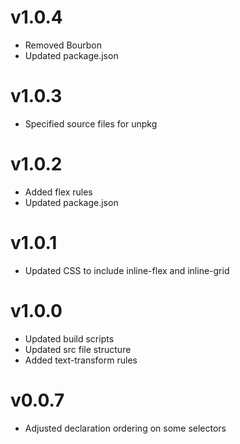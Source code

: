 # v1.0.4

* Removed Bourbon
* Updated package.json

# v1.0.3

* Specified source files for unpkg

# v1.0.2

* Added flex rules
* Updated package.json

# v1.0.1

* Updated CSS to include inline-flex and inline-grid

# v1.0.0

* Updated build scripts
* Updated src file structure
* Added text-transform rules

# v0.0.7

* Adjusted declaration ordering on some selectors
